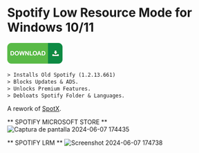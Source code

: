 # **Spotify Low Resource Mode for Windows 10/11**

[<img src="https://github.com/gzmatte/trash/blob/main/48wx.png">](https://github.com/gzmatte/spotify/releases/download/1/SPOTIFY-LRM.bat)
</br> 
```
> Installs Old Spotify (1.2.13.661)
> Blocks Updates & ADS.
> Unlocks Premium Features.
> Debloats Spotify Folder & Languages.
```

A rework of [SpotX](https://github.com/SpotX-Official/SpotX).


** SPOTIFY MICROSOFT STORE **
![Captura de pantalla 2024-06-07 174435](https://github.com/gzmatte/spotify/assets/117684932/1fd2994a-9dab-473d-9f27-3b72a27db952)

** SPOTIFY LRM **
![Screenshot 2024-06-07 174738](https://github.com/gzmatte/spotify/assets/117684932/390b12a2-ea6c-4e8c-aa2a-ebfb64feb066)
